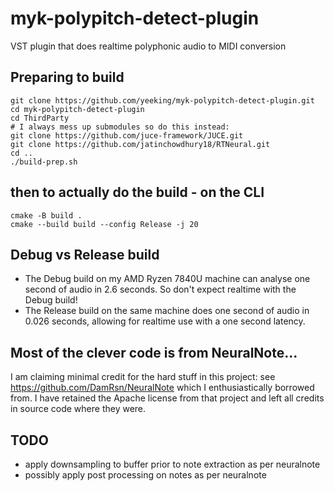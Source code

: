 # myk-polypitch-detect-plugin
VST plugin that does realtime polyphonic audio to MIDI conversion

## Preparing to build
```
git clone https://github.com/yeeking/myk-polypitch-detect-plugin.git
cd myk-polypitch-detect-plugin
cd ThirdParty
# I always mess up submodules so do this instead:
git clone https://github.com/juce-framework/JUCE.git
git clone https://github.com/jatinchowdhury18/RTNeural.git
cd ..
./build-prep.sh
```

## then to actually do the build - on the CLI
```
cmake -B build .
cmake --build build --config Release -j 20
```

## Debug vs Release build

* The Debug build on my AMD Ryzen 7840U machine can analyse one second of audio in 2.6 seconds. So don't expect realtime with the Debug build!
* The Release build on the same machine does one second of audio in 0.026 seconds, allowing for realtime use with a one second latency. 

## Most of the clever code is from NeuralNote... 
I am claiming minimal credit for the hard stuff in this project: see https://github.com/DamRsn/NeuralNote which I enthusiastically borrowed from. I have retained the Apache license from that project and left all credits in source code where they were.

## TODO

* apply downsampling to buffer prior to note extraction as per neuralnote
* possibly apply post processing on notes as per neuralnote



